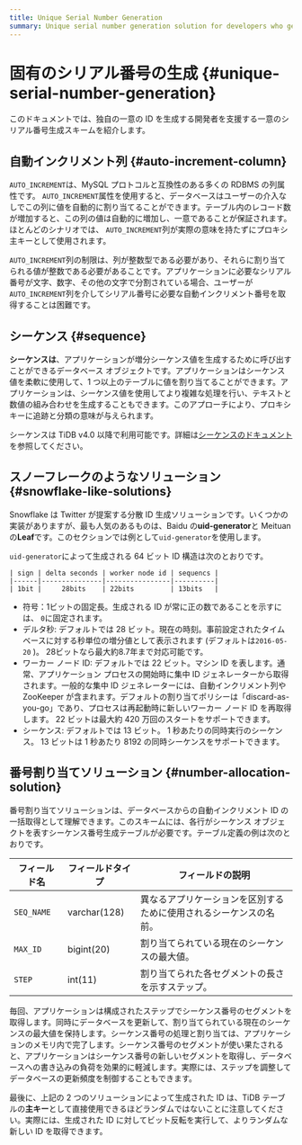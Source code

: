 ```yaml
---
title: Unique Serial Number Generation
summary: Unique serial number generation solution for developers who generate their own unique IDs.
---
```


# 固有のシリアル番号の生成 {#unique-serial-number-generation}

このドキュメントでは、独自の一意の ID を生成する開発者を支援する一意のシリアル番号生成スキームを紹介します。

## 自動インクリメント列 {#auto-increment-column}

`AUTO_INCREMENT`は、MySQL プロトコルと互換性のある多くの RDBMS の列属性です。 `AUTO_INCREMENT`属性を使用すると、データベースはユーザーの介入なしでこの列に値を自動的に割り当てることができます。テーブル内のレコード数が増加すると、この列の値は自動的に増加し、一意であることが保証されます。ほとんどのシナリオでは、 `AUTO_INCREMENT`列が実際の意味を持たずにプロキシ主キーとして使用されます。

`AUTO_INCREMENT`列の制限は、列が整数型である必要があり、それらに割り当てられる値が整数である必要があることです。アプリケーションに必要なシリアル番号が文字、数字、その他の文字で分割されている場合、ユーザーが`AUTO_INCREMENT`列を介してシリアル番号に必要な自動インクリメント番号を取得することは困難です。

## シーケンス {#sequence}

**シーケンスは**、アプリケーションが増分シーケンス値を生成するために呼び出すことができるデータベース オブジェクトです。アプリケーションはシーケンス値を柔軟に使用して、1 つ以上のテーブルに値を割り当てることができます。アプリケーションは、シーケンス値を使用してより複雑な処理を行い、テキストと数値の組み合わせを生成することもできます。このアプローチにより、プロキシ キーに追跡と分類の意味が与えられます。

シーケンスは TiDB v4.0 以降で利用可能です。詳細は[シーケンスのドキュメント](/sql-statements/sql-statement-create-sequence.md#create-sequence)を参照してください。

## スノーフレークのようなソリューション {#snowflake-like-solutions}

Snowflake は Twitter が提案する分散 ID 生成ソリューションです。いくつかの実装がありますが、最も人気のあるものは、Baidu の**uid-generator**と Meituan の**Leaf**です。このセクションでは例として`uid-generator`を使用します。

`uid-generator`によって生成される 64 ビット ID 構造は次のとおりです。

```
| sign | delta seconds | worker node id | sequencs |
|------|---------------|----------------|----------|
| 1bit |     28bits    | 22bits         | 13bits   |
```

-   符号：1ビットの固定長。生成される ID が常に正の数であることを示すには、 `0`に固定されます。
-   デルタ秒: デフォルトでは 28 ビット。現在の時刻。事前設定されたタイムベースに対する秒単位の増分値として表示されます (デフォルトは`2016-05-20` )。 28ビットなら最大約8.7年まで対応可能です。
-   ワーカー ノード ID: デフォルトでは 22 ビット。マシン ID を表します。通常、アプリケーション プロセスの開始時に集中 ID ジェネレーターから取得されます。一般的な集中 ID ジェネレーターには、自動インクリメント列や ZooKeeper が含まれます。デフォルトの割り当てポリシーは「discard-as-you-go」であり、プロセスは再起動時に新しいワーカー ノード ID を再取得します。 22 ビットは最大約 420 万回のスタートをサポートできます。
-   シーケンス: デフォルトでは 13 ビット。 1 秒あたりの同時実行のシーケンス。 13 ビットは 1 秒あたり 8192 の同時シーケンスをサポートできます。

## 番号割り当てソリューション {#number-allocation-solution}

番号割り当てソリューションは、データベースからの自動インクリメント ID の一括取得として理解できます。このスキームには、各行がシーケンス オブジェクトを表すシーケンス番号生成テーブルが必要です。テーブル定義の例は次のとおりです。

| フィールド名     | フィールドタイプ     | フィールドの説明                          |
| ---------- | ------------ | --------------------------------- |
| `SEQ_NAME` | varchar(128) | 異なるアプリケーションを区別するために使用されるシーケンスの名前。 |
| `MAX_ID`   | bigint(20)   | 割り当てられている現在のシーケンスの最大値。            |
| `STEP`     | int(11)      | 割り当てられた各セグメントの長さを示すステップ。          |

毎回、アプリケーションは構成されたステップでシーケンス番号のセグメントを取得します。同時にデータベースを更新して、割り当てられている現在のシーケンスの最大値を保持します。シーケンス番号の処理と割り当ては、アプリケーションのメモリ内で完了します。シーケンス番号のセグメントが使い果たされると、アプリケーションはシーケンス番号の新しいセグメントを取得し、データベースへの書き込みの負荷を効果的に軽減します。実際には、ステップを調整してデータベースの更新頻度を制御することもできます。

最後に、上記の 2 つのソリューションによって生成された ID は、TiDB テーブルの**主キー**として直接使用できるほどランダムではないことに注意してください。実際には、生成された ID に対してビット反転を実行して、よりランダムな新しい ID を取得できます。
